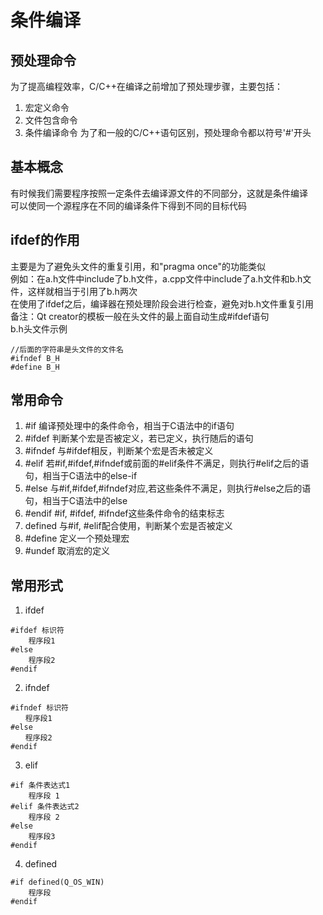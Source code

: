 # 条件编译

## 预处理命令
为了提高编程效率，C/C++在编译之前增加了预处理步骤，主要包括：  
1. 宏定义命令
2. 文件包含命令
3. 条件编译命令
为了和一般的C/C++语句区别，预处理命令都以符号'#'开头  


## 基本概念
有时候我们需要程序按照一定条件去编译源文件的不同部分，这就是条件编译  
可以使同一个源程序在不同的编译条件下得到不同的目标代码  


## ifdef的作用
主要是为了避免头文件的重复引用，和"pragma once"的功能类似  
例如：在a.h文件中include了b.h文件，a.cpp文件中include了a.h文件和b.h文件，这样就相当于引用了b.h两次  
在使用了ifdef之后，编译器在预处理阶段会进行检查，避免对b.h文件重复引用  
备注：Qt creator的模板一般在头文件的最上面自动生成#ifdef语句  
b.h头文件示例  
```
//后面的字符串是头文件的文件名
#ifndef B_H
#define B_H
```


## 常用命令
1. #if
编译预处理中的条件命令，相当于C语法中的if语句
2. #ifdef
判断某个宏是否被定义，若已定义，执行随后的语句
3. #ifndef
与#ifdef相反，判断某个宏是否未被定义
4. #elif
若#if,#ifdef,#ifndef或前面的#elif条件不满足，则执行#elif之后的语句，相当于C语法中的else-if
5. #else
与#if,#ifdef,#ifndef对应,若这些条件不满足，则执行#else之后的语句，相当于C语法中的else
6. #endif
#if, #ifdef, #ifndef这些条件命令的结束标志
7. defined
与#if, #elif配合使用，判断某个宏是否被定义
8. #define
定义一个预处理宏
9. #undef
取消宏的定义


## 常用形式
1. ifdef
```
#ifdef 标识符
    程序段1
#else
    程序段2
#endif
```
2. ifndef
```
#ifndef 标识符
　　程序段1
#else
　　程序段2
#endif
```
3. elif
```
#if 条件表达式1
    程序段 1
#elif 条件表达式2
    程序段 2
#else
    程序段3
#endif
```
4. defined
```
#if defined(Q_OS_WIN)
	程序段
#endif
```



